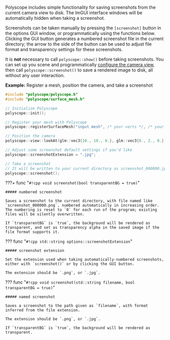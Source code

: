 Polyscope includes simple functionality for saving screenshots from the current camera view to disk. The ImGUI interface windows will be automatically hidden when taking a screenshot.

Screenshots can be taken manually by pressing the `[screenshot]` button in the options GUI window, or programmatically using the functions below. Clicking the GUI button generates a numbered screenshot file in the current directory; the arrow to the side of the button can be used to adjust file format and transparency settings for these screenshots.

It is **not** necessary to call `polyscope::show()` before taking screenshots. You can set up you scene and programmatically [configure the camera view]({{url.prefix}}/basics/camera_controls), then call `polyscope::screenshot()` to save a rendered image to disk, all without any user interaction.

**Example:** Register a mesh, position the camera, and take a screenshot
```cpp 
#include "polyscope/polyscope.h"
#include "polyscope/surface_mesh.h"

// Initialize Polyscope
polyscope::init();

// Register your mesh with Polyscope
polyscope::registerSurfaceMesh("input mesh", /* your verts */, /* your faces */);

// Position the camera
polyscope::view::lookAt(glm::vec3{10., 10., 0.}, glm::vec3{0., 2., 0.});

// Adjust some screenshot default settings if you'd like
polyscope::screenshotExtension = ".jpg";

// Take a screenshot
// It will be written to your current directory as screenshot_000000.jpg, etc
polyscope::screenshot();
```


???+ func "`#!cpp void screenshot(bool transparentBG = true)`"
    
    ##### numbered screenshot

    Saves a screenshot to the current directory, with file named like `screenshot_000000.png`, numbered automatically in increasing order. The numbering is reset to `0` for each run of the program; existing files will be silently overwritten.

    If `transparentBG` is `true`, the background will be rendered as transparent, and set as transparency alpha in the saved image if the file format supports it.

??? func "`#!cpp std::string options::screenshotExtension`"
    
    ##### screenshot extension

    Set the extension used when taking automatically-numbered screenshots, either with `screenshot()` or by clicking the GUI button.

    The extension should be `.png`, or `.jpg`.


??? func "`#!cpp void screenshot(std::string filename, bool transparentBG = true)`"
    
    ##### named screenshot

    Saves a screenshot to the path given as `filename`, with format inferred from the file extension. 

    The extension should be `.png`, or `.jpg`.
    
    If `transparentBG` is `true`, the background will be rendered as transparent.


